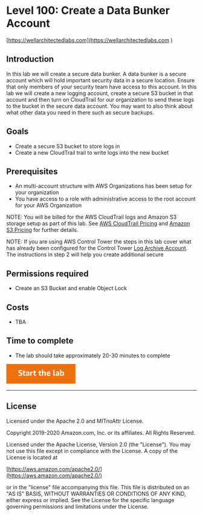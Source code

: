 # Level 100: Create a Data Bunker Account

[https://wellarchitectedlabs.com](https://wellarchitectedlabs.com )

## Introduction

In this lab we will create a secure data bunker. A data bunker is a secure account which will hold important security data in a secure location. Ensure that only members of your security team have access to this account. In this lab we will create a new logging account, create a secure S3 bucket in that account and then turn on CloudTrail for our organization to send these logs to the bucket in the secure data account. You may want to also think about what other data you need in there such as secure backups.

## Goals

- Create a secure S3 bucket to store logs in
- Create a new CloudTrail trail to write logs into the new bucket

## Prerequisites

* An multi-account structure with AWS Organizations has been setup for your organization
* You have access to a role with administrative access to the root account for your AWS Organization

NOTE: You will be billed for the AWS CloudTrail logs and Amazon S3 storage setup as part of this lab. See [AWS CloudTrail Pricing](https://aws.amazon.com/cloudtrail/pricing/) and [Amazon S3 Pricing](https://aws.amazon.com/s3/pricing/) for further details.

NOTE: If you are using AWS Control Tower the steps in this lab cover what has already been configured for the Control Tower [Log Archive Account](https://docs.aws.amazon.com/controltower/latest/userguide/how-control-tower-works.html#what-shared). The instructions in step 2 will help you create additional secure 


## Permissions required

- Create an S3 Bucket and enable Object Lock

## Costs

- TBA

## Time to complete

- The lab should take approximately 20-30 minutes to complete  

[![Start the lab](../../common/images/startthelab.png)](Lab_Guide.md)  

***

## License

Licensed under the Apache 2.0 and MITnoAttr License.

Copyright 2019-2020 Amazon.com, Inc. or its affiliates. All Rights Reserved.

Licensed under the Apache License, Version 2.0 (the "License"). You may not use this file except in compliance with the License. A copy of the License is located at

[https://aws.amazon.com/apache2.0/](https://aws.amazon.com/apache2.0/)

or in the "license" file accompanying this file. This file is distributed on an "AS IS" BASIS, WITHOUT WARRANTIES OR CONDITIONS OF ANY KIND, either express or implied. See the License for the specific language governing permissions and limitations under the License.

